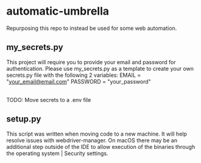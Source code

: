 # automatic-umbrella
Repurposing this repo to instead be used for some web automation.

## my_secrets.py
This project will require you to provide your email and password for authentication. Please use my_secrets.py as a template to create your own secrets.py file with the following 2 variables:
EMAIL = "your_email@email.com"
PASSWORD = "your_password"

<br>
TODO: Move secrets to a .env file

## setup.py
This script was written when moving code to a new machine. It will help resolve issues with webdriver-manager. On macOS there may be an additional step outside of the IDE to allow execution of the binaries through the operating system | Security settings.